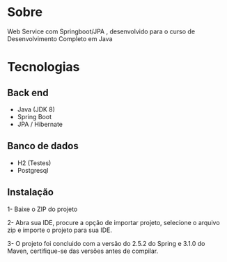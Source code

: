 # Sobre
Web Service com Springboot/JPA , desenvolvido para o curso de Desenvolvimento Completo em Java

# Tecnologias

## Back end
* Java (JDK 8)
* Spring Boot
* JPA / Hibernate

## Banco de dados
* H2 (Testes)
* Postgresql

## Instalação

1- Baixe o ZIP do projeto

2- Abra sua IDE, procure a opção de importar projeto, selecione o arquivo zip e importe o projeto para sua IDE.

3- O projeto foi concluido com a versão do 2.5.2 do Spring e 3.1.0 do Maven, certifique-se das versões antes de compilar.
